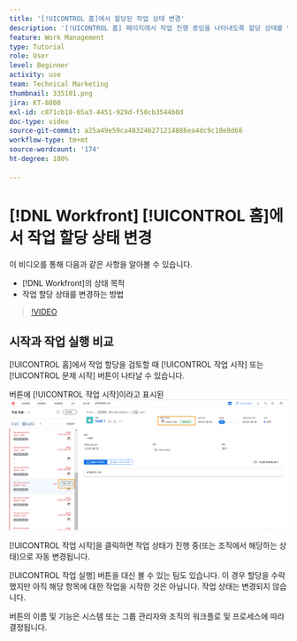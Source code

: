 ```yaml
---
title: '[!UICONTROL 홈]에서 할당된 작업 상태 변경'
description: '[!UICONTROL 홈] 페이지에서 작업 진행 중임을 나타내도록 할당 상태를 변경하는 방법에 대해 알아봅니다.  [!DNL  Workfront]에서 상태가 중요한 이유를 알아봅니다.'
feature: Work Management
type: Tutorial
role: User
level: Beginner
activity: use
team: Technical Marketing
thumbnail: 335101.png
jira: KT-8800
exl-id: c871cb18-65a3-4451-929d-f50cb3544b8d
doc-type: video
source-git-commit: a25a49e59ca483246271214886ea4dc9c10e8d66
workflow-type: tm+mt
source-wordcount: '174'
ht-degree: 100%

---
```


# [!DNL Workfront] [!UICONTROL 홈]에서 작업 할당 상태 변경

이 비디오를 통해 다음과 같은 사항을 알아볼 수 있습니다.

* [!DNL  Workfront]의 상태 목적
* 작업 할당 상태를 변경하는 방법

>[!VIDEO](https://video.tv.adobe.com/v/335101/?quality=12&learn=on)

## 시작과 작업 실행 비교

[!UICONTROL 홈]에서 작업 할당을 검토할 때 [!UICONTROL 작업 시작] 또는 [!UICONTROL 문제 시작] 버튼이 나타날 수 있습니다.

버튼에 [!UICONTROL 작업 시작]이라고 표시된 ![[!DNL Workfront] [!UICONTROL 홈] 페이지](assets/worker-fundamentals-1.png)

[!UICONTROL 작업 시작]을 클릭하면 작업 상태가 진행 중(또는 조직에서 해당하는 상태)으로 자동 변경됩니다.

[!UICONTROL 작업 실행] 버튼을 대신 볼 수 있는 팀도 있습니다. 이 경우 할당을 수락했지만 아직 해당 항목에 대한 작업을 시작한 것은 아닙니다. 작업 상태는 변경되지 않습니다.

버튼의 이름 및 기능은 시스템 또는 그룹 관리자와 조직의 워크플로 및 프로세스에 따라 결정됩니다.

<!---
learn more URLs
--->
